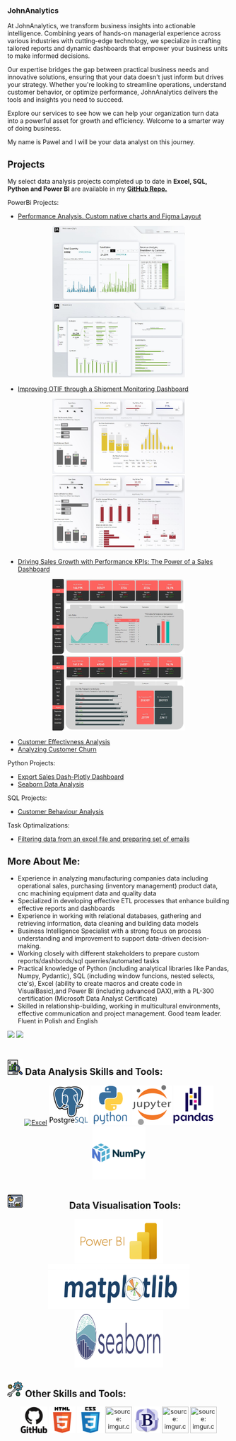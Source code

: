 

### JohnAnalytics 

At JohnAnalytics, we transform business insights into actionable intelligence. Combining years of hands-on managerial experience across various industries with cutting-edge technology, we specialize in crafting tailored reports and dynamic dashboards that empower your business units to make informed decisions.

Our expertise bridges the gap between practical business needs and innovative solutions, ensuring that your data doesn't just inform but drives your strategy. Whether you're looking to streamline operations, understand customer behavior, or optimize performance, JohnAnalytics delivers the tools and insights you need to succeed.

Explore our services to see how we can help your organization turn data into a powerful asset for growth and efficiency. Welcome to a smarter way of doing business.

My name is Pawel and I will be your data analyst on this journey.

## Projects

My select data analysis projects completed up to date in **Excel, SQL, Python and Power BI** are available in my [**GitHub Repo.**](https://github.com/pawelkulakowski?tab=repositories) 

PowerBi Projects:
- [Performance Analysis. Custom native charts and Figma Layout](https://github.com/pawelkulakowski/powerbi_portfolio_project_four)

<div align="center">
<img src="https://github.com/pawelkulakowski/powerbi_portfolio_project_four/blob/master/project_01.jpg?raw=true" width=300px height=170px>        <img src="https://github.com/pawelkulakowski/powerbi_portfolio_project_four/blob/master/project_04.JPG?raw=true" width=300px height=170px>
</div>

- [Improving OTIF through a Shipment Monitoring Dashboard](https://github.com/pawelkulakowski/powerbi_portfolio_project_three)

<div align="center">
<img src="https://github.com/pawelkulakowski/powerbi_portfolio_project_three/blob/master/project_01a.JPG?raw=true" width=300px height=170px>        <img src="https://github.com/pawelkulakowski/powerbi_portfolio_project_three/blob/master/project_02a.JPG?raw=true" width=300px height=170px>
</div>

- [Driving Sales Growth with Performance KPIs: The Power of a Sales Dashboard](https://github.com/pawelkulakowski/powerbi_portfolio_project_two)

<div align="center">
<img src="https://github.com/pawelkulakowski/powerbi_portfolio_project_two/blob/master/project_01.JPG?raw=true" width=300px height=170px>        <img src="https://github.com/pawelkulakowski/powerbi_portfolio_project_two/blob/master/project_03.JPG" width=300px height=170px>
</div>

- [Customer Effectivness Analysis](https://github.com/pawelkulakowski/powerbi_project)
- [Analyzing Customer Churn](https://github.com/pawelkulakowski/seaborn_dataset_analysis)

Python Projects:
- [Export Sales Dash-Plotly Dashboard](https://github.com/pawelkulakowski/dashboard_for_export_sales) 
- [Seaborn Data Analysis](https://github.com/pawelkulakowski/seaborn_dataset_analysis)

SQL Projects:
- [Customer Behaviour Analysis](https://github.com/pawelkulakowski/sql_project_customer_behavior_analysis)


Task Optimalizations:
- [Filtering data from an excel file and preparing set of emails](https://github.com/pawelkulakowski/task_optimalization)

## More About Me:
- Experience in analyzing manufacturing companies data including operational sales, purchasing (inventory management) product data, cnc machining equipment data and quality data
- Specialized in developing effective ETL processes that enhance building effective reports and dashboards 
- Experience in working with relational databases, gathering and retrieving information, data cleaning and building data models
- Business Intelligence Specialist with a strong focus on process understanding and improvement to support data-driven decision-making.
- Working closely with different stakeholders to prepare custom reports/dashbords/sql querries/automated tasks 
- Practical knowledge of Python (including analytical libraries like Pandas, Numpy, Pydantic), SQL (including window funcions, nested selects, cte's), Excel (ability to create macros and create code in VisualBasic),and Power BI (including advanced DAX),with a PL-300 certification (Microsoft Data Analyst Certificate)
- Skilled in relationship-building, working in multicultural environments, effective communication  and project management. Good team leader. Fluent in Polish and English

<div id="badges" align="left">
   <a href="mailto:pwkulakowski@gmail.com">
      <img src="https://img.shields.io/static/v1?message=Gmail&logo=gmail&label=&color=D14836&logoColor=white&labelColor=&style=for-the-badge" height=30></a>
   <a href="https://www.linkedin.com/in/pawel-kulakowski/">
      <img src="https://img.shields.io/static/v1?message=LinkedIn&logo=linkedin&label=&color=0077B5&logoColor=white&labelColor=&style=for-the-badge" height=30></a> 
</div>

<br>

## <img src="https://github.com/OzzyGoylusun/OzzyGoylusun/blob/main/Data%20Analysis%20Icon.png" width="35"> Data Analysis Skills and Tools:
<p align="center">
 <a href="https://imgur.com/FE8990X"><img src="https://i.imgur.com/FE8990X.png" title="source: imgur.com" alt="Excel" width="90" height="90" /></a>
 <img src="https://github.com/devicons/devicon/blob/master/icons/postgresql/postgresql-original-wordmark.svg" title="PostgreSQL" alt="PostgreSQL" width="90" height="90"/>
 <img src="https://github.com/devicons/devicon/blob/master/icons/python/python-original-wordmark.svg" title="Python" alt="Python" width="90" height="90"/>
 <img src="https://github.com/devicons/devicon/blob/master/icons/jupyter/jupyter-original-wordmark.svg" title="Jupyter" alt="Jupyter" width="90" height="90"/>
 <img src="https://github.com/devicons/devicon/blob/master/icons/pandas/pandas-original-wordmark.svg" title="Pandas" alt="Pandas" width="90" height="90"/>
 <img src="https://github.com/devicons/devicon/blob/master/icons/numpy/numpy-original-wordmark.svg" title="Numpy" alt="Numpy" width="120" height="120"/>
</p>

## <img src="https://github.com/OzzyGoylusun/OzzyGoylusun/blob/main/Data%20Visualisation%20Icon.png" width="35" style="margin-right: 100px;"> Data Visualisation Tools:
<p align="center">
   <img src="https://github.com/OzzyGoylusun/OzzyGoylusun/blob/main/Power%20BI%20Logo.svg" alt="PowerBI" width="200" height="100"/>
   <img src="https://github.com/OzzyGoylusun/OzzyGoylusun/blob/main/Matplotlib%20Logo.png" title="Matplotlib" width="320" height="100"/></a>
   <img src="https://github.com/OzzyGoylusun/OzzyGoylusun/blob/main/Seaborn%20Logo.svg" alt="Seaborn" width="200" height="130"/></a>
</p>


## <img src="https://github.com/OzzyGoylusun/OzzyGoylusun/blob/main/Other%20Skills%20and%20Tools%20Icon.png" width="35"> Other Skills and Tools:
<p align="center">
 <img src="https://github.com/devicons/devicon/blob/master/icons/github/github-original-wordmark.svg" title="GitHub" alt="Github" width="60" height="60"/>
 <img src="https://github.com/devicons/devicon/blob/master/icons/html5/html5-original-wordmark.svg" title="HTML" alt="HTML" width="60" height="60"/>
 <img src="https://github.com/devicons/devicon/blob/master/icons/css3/css3-original-wordmark.svg" title="CSS" alt="CSS" width="60" height="60"/>
 <a href="https://imgur.com/Bt6Cdfp"><img src="https://i.imgur.com/Bt6Cdfp.png" title="source: imgur.com" width="60" height="60"/></a>
 <img src="https://github.com/OzzyGoylusun/OzzyGoylusun/blob/main/BBEdit.png" title="BBEdit" alt="BBEdit" width="60" height="60"/>
 <a href="https://imgur.com/YJmcXXk"><img src="https://i.imgur.com/YJmcXXk.png" title="source: imgur.com" width="60" height="60"/></a>
 <a href="https://imgur.com/XviOebl"><img src="https://i.imgur.com/XviOebl.png" title="source: imgur.com" width="60" height="60"/></a>
 
</p>
<br>

      
